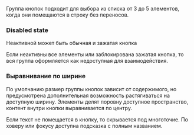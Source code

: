 Группа кнопок подходит для выбора из списка от 3 до 5 элементов, когда они помещаются в строку без переносов.
<!-- example(button-toggle-overview) -->

### Disabled state
Неактивной может быть обычная и зажатая кнопка
<!-- example(button-toggle-disabled-partial-overview) -->

Если неактивны все элементы или заблокирована зажатая кнопка, то вся группа оформляется как недоступная для взаимодействия.
<!-- example(button-toggle-disabled-all-overview) -->

### Выравнивание по ширине
По умолчанию размер группы кнопок зависит от содержимого, но предусмотрена дополнительная возможность растягиваться на доступную ширину. Элементы делят поровну доступное пространство, контент внутри кнопки выравнивается по центру.
<!-- example(button-toggle-alignment-overview) -->

Если текст не помещается в кнопку, то скрывается под многоточие. По ховеру или фокусу доступна подсказка с полным названием.
<!-- example(button-toggle-tooltip-overview) -->

